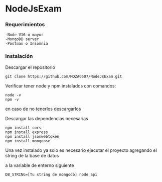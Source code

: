 # NodeJsExam
### Requerimientos
``` [language]
-Node V16 o mayor
-MongoDB server
-Postman o Insomnia
```

### Instalación
Descargar el repositorio
``` [language]
git clone https://github.com/MOZA0507/NodeJsExam.git
```
Verificar tener node y npm instalados con comandos:
``` [language]
node -v
npm -v
```
en caso de no tenerlos descargarlos

Descargar las dependencias necesarias
``` [language]
npm install cors
npm install express
npm install jsonwebtoken
npm install mongoose
```
Una vez instalado ya solo es necesario ejecutar el proyecto agregando el string de la base de datos

a la variable de enterno siguiente

``` [language]
DB_STRING=[Tu string de mongodb] node api
```
